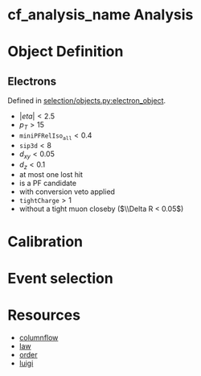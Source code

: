 # __cf_analysis_name__ Analysis

# Object Definition

## Electrons

Defined in [selection/objects.py:electron_object](__cf_module_name__/selection/objects.py).

- $|eta| < 2.5$ 
- $p_T > 15$
- $\texttt{miniPFRelIso}_\texttt{all} < 0.4$
- $\texttt{sip3d} < 8$
- $d_{xy} < 0.05$ 
- $d_z < 0.1$
- at most one lost hit 
- is a PF candidate
- with conversion veto applied 
- $\texttt{tightCharge} > 1$
- without a tight muon closeby ($\\Delta R < 0.05$)

# Calibration

# Event selection

# Resources

- [columnflow](https://github.com/uhh-cms/columnflow)
- [law](https://github.com/riga/law)
- [order](https://github.com/riga/order)
- [luigi](https://github.com/spotify/luigi)

